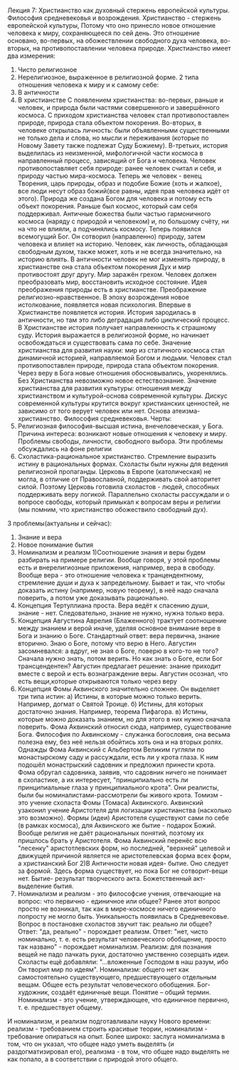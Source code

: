 ﻿Лекция 7: 
Христианство как духовный стержень европейской культуры. 
Философия средневековья и возрождения.
Христианство - стержень европейской культуры, Потому что оно принесло новое отношение человека к миру, сохраняющееся по сей день. Это отношение основано, во-первых, на обожествлении свободного духа человека, во-вторых, на противопоставлении человека природе.
Христианство имеет два измерения:
1)	Чисто религиозное
2)	Нерелигиозное, выраженное в религиозной форме.
2 типа отношения человека к миру и к самому себе:
1)	В античности
2)	В христианстве
С появлением христианства: во-первых, раньше и человек, и природа были частями совершенного и завершённого космоса. С приходом христианства человек стал противопоставлен природе, природа стала объектом покорения. Во-вторых, в человеке открылась личность: были объявленными существенными не только дела и слова, но мысли и переживания (которые по Новому Завету также подлежат Суду Божиему). В-третьих, история выделилась из неизменной, мифологичной части космоса в направленный процесс, зависящий от Бога и человека.
Человек противопоставляет себя природе: ранее человек считал и себя, и природу частью мира-космоса. Теперь же человек - венец Творения, царь природы, образ и подобие Божие (хоть и жалкое), все люди несут образ божий(все равны, идея прав человека идёт от этого). Природа же создана Богом для человека и потому есть объект покорения.
Раньше был космос, который сам себя поддерживал. Античные божества были частью гармоничного космоса (наряду с природой и человеком) и, по большому счёту, ни на что не влияли, а подчинялись космосу. Теперь появился всемогущий Бог. Он сотворил (направленно) природу, затем человека и влияет на историю. Человек, как личность, обладающая свободным духом, также может, хоть и не всегда значительно, на историю влиять. В античности человек не мог изменять природу, в христианстве она стала объектом покорения
Дух и мир противостоят друг другу. Мир заражён грехом. Человек должен преобразовать мир, восстановить исходное состояние. Идея преображения природы есть в христианстве. Преображение  религиозно-нравственное. В эпоху возрождения новое истолкование, появляется новая психология. Впервые в Христианстве появляется история. История зародилась в античности, но там это либо деградация либо циклический процесс. В Христианстве история получает направленность к страшному суду. История выражается в религиозной форме, но начинает освобождаться и существовать сама по себе.
Значение христианства для развития науки: мир из статичного космоса стал динамичной историей, направляемой Богом и людьми. Человек стал противопоставлен природе, природа стала объектом покорения. Через веру в Бога новые отношения обосновывались, укоренялись. Без Христианства невозможно новое естествознание. 
Значение христианства для развития культуры: отношения между христианством и культурой-основа современной культуры. Дискус современной культуры крутится вокруг христианских ценностей, не зависимо от того верует человек или нет. Основа атеизма-христианство.
Философия средневековья. 
Черты: 
1)	Религиозная философия-высшая истина, внечеловеческая, у Бога. Причина интереса: возникают новые отношения к человеку и миру. Проблемы свободы, личности, свободного выбора. Эти проблемы обсуждались на фоне религии 
2)	Схоластика-рациональное христианство. Стремление выразить истину в рациональных формах. 
Схоласты были нужны для ведения религиозной пропаганды. Церковь в Европе (католическая) не могла, в отличие от Православной, поддерживать свой авторитет силой. Поэтому Церковь готовила схоластов - людей, способных поддерживать веру логикой. Параллельно схоласты рассуждали и о вопросе свободы, который примыкал к вопросам веры и религии (мы помним, что христианство обожествило свободный дух).

3 проблемы(актуальны и сейчас):
1)	Знание и вера
2)	Новое понимание бытия
3)	Номинализм и реализм
1)Соотношение знания и веры будем разбирать на примере религии. Вообще говоря, у этой проблемы есть и внерелигиозные приложения, например, вера в свободу. Вообще вера - это отношение человека к транцендентному, стремление души и духа к запредельному. Бывает и так, что чтобы доказать истину (например, новую теорему), в неё надо   сначала поверить, а потом уже доказывать рационально.
1)	Концепция Тертуллиана проста. Вера ведёт к спасению души, знание - нет. Следовательно, знание не нужно, нужна только вера.
2)	Концепция Августина Аврелия (Блаженного) трактует соотношение между знанием и верой иначе, уделяя основное внимание вере в Бога и знанию о Боге. Стандартный ответ: вера первична, знание вторично. Знаю о Боге, потому что верю в Него. Августин засомневался: а вдруг, не зная о Боге, поверю в кого-то не того? Сначала нужно знать, потом верить. Но как знать о Боге, если Бог трансцендентен? Августин предлагает решение: знание приходит вместе с верой и есть вознаграждение веры. Августин осознал, что есть вещи,которые открываются только через веру
3)	Концепция Фомы Аквинского значительно сложнее. Он выделяет три типа истин:
а) Истины, в которые можно только верить. Например, догмат о Святой Троице.
б) Истины, для которых достаточно знания. Например, теорема Пифагора.
в) Истины, которые можно доказать знанием, но для этого в них нужно сначала поверить. Фома Аквинский относил сюда, например, существование Бога.
Философия по Аквинскому - служанка богословия, она весьма полезна ему, без неё нельзя обойтись хоть она и на вторых ролях.
Однажды Фома Аквинский с Альбертом Великим гугляли по монастырскому саду и рассуждали, есть ли у крота глаза. К ним подошёл монастрыский садовник и предложил принести крота. Фома обругал садовника, заявив, что садовник ничего не понимает в схоластике, а их интересует, "принципиально есть ли принципиальные глаза у принципиального крота". Они реалисты, были бы номиналистами-рассмотрели бы живого крота.
Томизм - это учение схоласта Фомы (Томаса) Аквинского.
Аквинский узаконил учение Аристотеля для логизации христианства (насколько это возможно). Формы (идеи) Аристотеля существуют сами по себе (в рамках космоса), для Аквинского же бытие - подарок Божий. Вообще религия не даёт рациональных понятий, поэтому их пришлось брать у Аристотеля. Фома Аквинский перенёс всю "лесенку" аристотлевских форм, но последней, "верхней" целевой и движущей причиной является не аристотелевская форма всех форм, а христианский Бог
2)В Античности новая идея- бытие. Оно следует за формой. Здесь форма существует, но пока Бог не сотворит-вещи нет. Бытие- результат творческого акта. Божетственный акт- выделение бытия.
3) Номинализм и реализм - это философсие учения, отвечающие на вопрос: что первично - единичное или общее? Ранее этот вопрос просто не возникал, так как в мире-космосе ничего единичного попросту не могло быть. Уникальность появилась в Средневековье. Вопрос в постановке схоластов звучит так: реально ли общее? Ответ: "да, реально" - порождает реализм. Ответ: "нет, чисто номинально, т. е. есть результат человеческого обобщение, просто так названо" - порождает номинализм.
Реализм: для познания вещей не падо пачкать руки, достаточно умственно созерцать идеи. Схоласты ещё добавляли: "...вложенные Господом в наш разум, ибо Он творил мир по идеям".
Номинализм: общего нет как самостоятельно существующего, предшествующего отдельным вещам. Общее есть результат человеческого обобщения. Бог-художник, создаёт единичные вещи. Понятие – общий термин. Номинализм - это учение, утверждающее, что единичное первично, т. е. предшествует общему.

И номинализм, и реализм подготавливали науку Нового времени: реализм - требованием строить красивые теории, номинализм - требование опираться на опыт.
Более широко: заслуга номинализма в том, что он указал, что общее надо уметь выделять (и раздогматизировал его), реализма - в том, что общее надо выделять не как попало, а в соответствии с природой этого общего.



